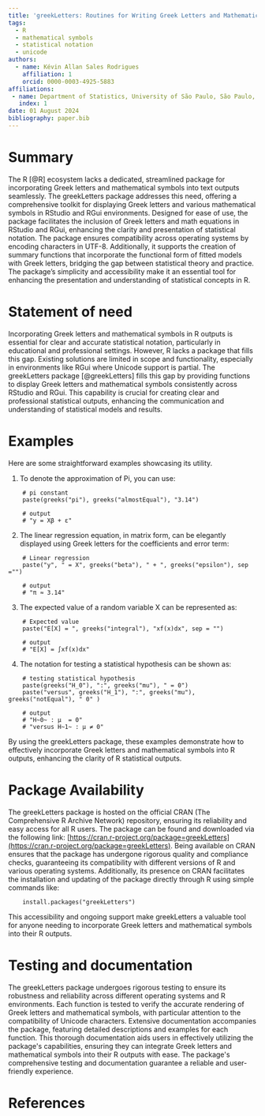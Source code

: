 ```yaml
---
title: 'greekLetters: Routines for Writing Greek Letters and Mathematical Symbols on the RStudio and RGui'
tags:
  - R
  - mathematical symbols
  - statistical notation
  - unicode
authors:
  - name: Kévin Allan Sales Rodrigues
    affiliation: 1
    orcid: 0000-0003-4925-5883
affiliations:
 - name: Department of Statistics, University of São Paulo, São Paulo, Brazil
   index: 1
date: 01 August 2024
bibliography: paper.bib
---
```


# Summary
The R [@R] ecosystem lacks a dedicated, streamlined package for incorporating Greek letters and mathematical symbols into text outputs seamlessly. The greekLetters package addresses this need, offering a comprehensive toolkit for displaying Greek letters and various mathematical symbols in RStudio and RGui environments. Designed for ease of use, the package facilitates the inclusion of Greek letters and math equations in RStudio and RGui, enhancing the clarity and presentation of statistical notation. The package ensures compatibility across operating systems by encoding characters in UTF-8. Additionally, it supports the creation of summary functions that incorporate the functional form of fitted models with Greek letters, bridging the gap between statistical theory and practice. The package’s simplicity and accessibility make it an essential tool for enhancing the presentation and understanding of statistical concepts in R.

# Statement of need
Incorporating Greek letters and mathematical symbols in R outputs is essential for clear and accurate statistical notation, particularly in educational and professional settings. However, R lacks a package that fills this gap. Existing solutions are limited in scope and functionality, especially in environments like RGui where Unicode support is partial. The greekLetters package [@greekLetters] fills this gap by providing functions to display Greek letters and mathematical symbols consistently across RStudio and RGui. This capability is crucial for creating clear and professional statistical outputs, enhancing the communication and understanding of statistical models and results.

# Examples

Here are some straightforward examples showcasing its utility.

1. To denote the approximation of Pi, you can use:

```
    # pi constant
    paste(greeks("pi"), greeks("almostEqual"), "3.14")
    
    # output
    # "y = Xβ + ε"
```

2. The linear regression equation, in matrix form, can be elegantly displayed using Greek letters for the coefficients and error term:

```
    # Linear regression
    paste("y", " = X", greeks("beta"), " + ", greeks("epsilon"), sep ="")
    
    # output
    # "π ≈ 3.14"   
```


3. The expected value of a random variable X can be represented as:

```
    # Expected value
    paste("E[X] = ", greeks("integral"), "xf(x)dx", sep = "")
    
    # output
    # "E[X] = ∫xf(x)dx"
```

4. The notation for testing a statistical hypothesis can be shown as:

```
    # testing statistical hypothesis
    paste(greeks("H_0"), ":", greeks("mu"), " = 0")
    paste("versus", greeks("H_1"), ":", greeks("mu"), greeks("notEqual"), " 0" )
    
    # output
    # "H~0~ : μ  = 0"
    # "versus H~1~ : μ ≠ 0"
```

By using the greekLetters package, these examples demonstrate how to effectively incorporate Greek letters and mathematical symbols into R outputs, enhancing the clarity of R statistical outputs.

# Package Availability

The greekLetters package is hosted on the official CRAN (The Comprehensive R Archive Network) repository, ensuring its reliability and easy access for all R users. The package can be found and downloaded via the following link: [https://cran.r-project.org/package=greekLetters](https://cran.r-project.org/package=greekLetters). Being available on CRAN ensures that the package has undergone rigorous quality and compliance checks, guaranteeing its compatibility with different versions of R and various operating systems. Additionally, its presence on CRAN facilitates the installation and updating of the package directly through R using simple commands like:

```
    install.packages("greekLetters")
```

This accessibility and ongoing support make greekLetters a valuable tool for anyone needing to incorporate Greek letters and mathematical symbols into their R outputs.



# Testing and documentation
The greekLetters package undergoes rigorous testing to ensure its robustness and reliability across different operating systems and R environments. Each function is tested to verify the accurate rendering of Greek letters and mathematical symbols, with particular attention to the compatibility of Unicode characters. Extensive documentation accompanies the package, featuring detailed descriptions and examples for each function. This thorough documentation aids users in effectively utilizing the package's capabilities, ensuring they can integrate Greek letters and mathematical symbols into their R outputs with ease. The package's comprehensive testing and documentation guarantee a reliable and user-friendly experience.


# References
